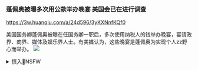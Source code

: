### 蓬佩奥被曝多次用公款举办晚宴 美国会已在进行调查
https://3w.huanqiu.com/a/24d596/3yKXNnfKQf0

美国国务卿蓬佩奥被曝在任国务卿一职后，多次使用纳税人的钱举办晚宴，宴请政界、商界、媒体及娱乐界人士。有美媒认为，这些晚宴是蓬佩奥为实现个人zz野心而举办。
![](https://m1-1253159997.image.myqcloud.com/imageDir/34d00705c8ad07e37c4518ab95f138a3.jpg)

<details><summary>慎入🔞NSFW</summary>

Not Safe For Work
![](https://upload.wikimedia.org/wikipedia/commons/thumb/d/d3/Biohazard_Symbol_Specification.png/210px-Biohazard_Symbol_Specification.png)

<details><summary><b>风险自理Use At Your Own Risk🈲</summary>


</details>
</details>
